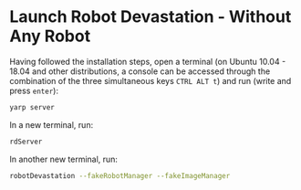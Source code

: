 # Launch Robot Devastation - Without Any Robot

Having followed the installation steps, open a terminal (on Ubuntu 10.04 - 18.04 and other distributions, a console can be accessed through the combination of the three simultaneous keys `CTRL ALT t`) and run (write and press `enter`):

```bash
yarp server
```

In a new terminal, run:

```bash
rdServer
```

In another new terminal, run:

```bash
robotDevastation --fakeRobotManager --fakeImageManager
```
